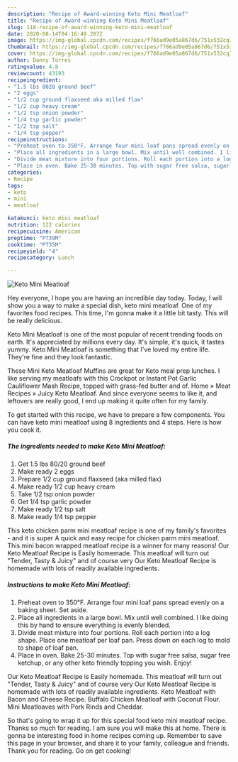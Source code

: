 ```yaml
---
description: "Recipe of Award-winning Keto Mini Meatloaf"
title: "Recipe of Award-winning Keto Mini Meatloaf"
slug: 118-recipe-of-award-winning-keto-mini-meatloaf
date: 2020-08-14T04:16:49.207Z
image: https://img-global.cpcdn.com/recipes/f766ad9e05a867d6/751x532cq70/keto-mini-meatloaf-recipe-main-photo.jpg
thumbnail: https://img-global.cpcdn.com/recipes/f766ad9e05a867d6/751x532cq70/keto-mini-meatloaf-recipe-main-photo.jpg
cover: https://img-global.cpcdn.com/recipes/f766ad9e05a867d6/751x532cq70/keto-mini-meatloaf-recipe-main-photo.jpg
author: Danny Torres
ratingvalue: 4.8
reviewcount: 43193
recipeingredient:
- "1.5 lbs 8020 ground beef"
- "2 eggs"
- "1/2 cup ground flaxseed aka milled flax"
- "1/2 cup heavy cream"
- "1/2 tsp onion powder"
- "1/4 tsp garlic powder"
- "1/2 tsp salt"
- "1/4 tsp pepper"
recipeinstructions:
- "Preheat oven to 350°F. Arrange four mini loaf pans spread evenly on a baking sheet. Set aside."
- "Place all ingredients in a large bowl. Mix until well combined. I like doing this by hand to ensure everything is evenly blended."
- "Divide meat mixture into four portions. Roll each portion into a log shape. Place one meatloaf per loaf pan. Press down on each log to mold to shape of loaf pan."
- "Place in oven. Bake 25-30 minutes. Top with sugar free salsa, sugar free ketchup, or any other keto friendly topping you wish. Enjoy!"
categories:
- Recipe
tags:
- keto
- mini
- meatloaf

katakunci: keto mini meatloaf 
nutrition: 122 calories
recipecuisine: American
preptime: "PT39M"
cooktime: "PT35M"
recipeyield: "4"
recipecategory: Lunch

---
```



![Keto Mini Meatloaf](https://img-global.cpcdn.com/recipes/f766ad9e05a867d6/751x532cq70/keto-mini-meatloaf-recipe-main-photo.jpg)

Hey everyone, I hope you are having an incredible day today. Today, I will show you a way to make a special dish, keto mini meatloaf. One of my favorites food recipes. This time, I'm gonna make it a little bit tasty. This will be really delicious.

Keto Mini Meatloaf is one of the most popular of recent trending foods on earth. It's appreciated by millions every day. It's simple, it's quick, it tastes yummy. Keto Mini Meatloaf is something that I've loved my entire life. They're fine and they look fantastic.

These Mini Keto Meatloaf Muffins are great for Keto meal prep lunches. I like serving my meatloafs with this Crockpot or Instant Pot Garlic Cauliflower Mash Recipe, topped with grass-fed butter and of. Home » Meat Recipes » Juicy Keto Meatloaf. And since everyone seems to like it, and leftovers are really good, I end up making it quite often for my family.


To get started with this recipe, we have to prepare a few components. You can have keto mini meatloaf using 8 ingredients and 4 steps. Here is how you cook it.

<!--inarticleads1-->

##### The ingredients needed to make Keto Mini Meatloaf:

1. Get 1.5 lbs 80/20 ground beef
1. Make ready 2 eggs
1. Prepare 1/2 cup ground flaxseed (aka milled flax)
1. Make ready 1/2 cup heavy cream
1. Take 1/2 tsp onion powder
1. Get 1/4 tsp garlic powder
1. Make ready 1/2 tsp salt
1. Make ready 1/4 tsp pepper


This keto chicken parm mini meatloaf recipe is one of my family&#39;s favorites - and it is super A quick and easy recipe for chicken parm mini meatloaf. This mini bacon wrapped meatloaf recipe is a winner for many reasons! Our Keto Meatloaf Recipe is Easily homemade. This meatloaf will turn out &#34;Tender, Tasty &amp; Juicy&#34; and of course very Our Keto Meatloaf Recipe is homemade with lots of readily available ingredients. 

<!--inarticleads2-->

##### Instructions to make Keto Mini Meatloaf:

1. Preheat oven to 350°F. Arrange four mini loaf pans spread evenly on a baking sheet. Set aside.
1. Place all ingredients in a large bowl. Mix until well combined. I like doing this by hand to ensure everything is evenly blended.
1. Divide meat mixture into four portions. Roll each portion into a log shape. Place one meatloaf per loaf pan. Press down on each log to mold to shape of loaf pan.
1. Place in oven. Bake 25-30 minutes. Top with sugar free salsa, sugar free ketchup, or any other keto friendly topping you wish. Enjoy!


Our Keto Meatloaf Recipe is Easily homemade. This meatloaf will turn out &#34;Tender, Tasty &amp; Juicy&#34; and of course very Our Keto Meatloaf Recipe is homemade with lots of readily available ingredients. Keto Meatloaf with Bacon and Cheese Recipe. Buffalo Chicken Meatloaf with Coconut Flour. Mini Meatloaves with Pork Rinds and Cheddar. 

So that's going to wrap it up for this special food keto mini meatloaf recipe. Thanks so much for reading. I am sure you will make this at home. There is gonna be interesting food in home recipes coming up. Remember to save this page in your browser, and share it to your family, colleague and friends. Thank you for reading. Go on get cooking!
